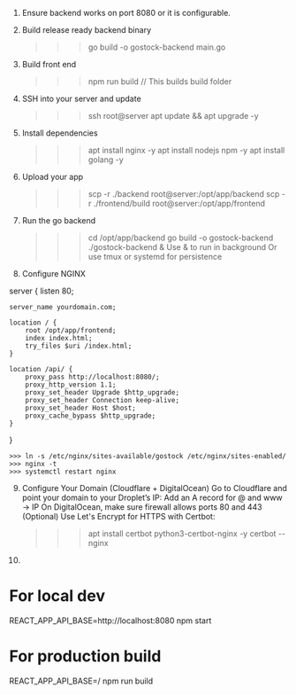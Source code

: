 1. Ensure backend works on port 8080 or it is configurable. 
2. Build release ready backend binary 
    >>> go build -o gostock-backend main.go
3. Build front end
    >>> npm run build // This builds build folder 
4. SSH into your server and update 
    >>> ssh root@server
    >>> apt update && apt upgrade -y
5. Install dependencies 
    >>> apt install nginx -y 
    >>> apt install nodejs npm -y 
    >>> apt install golang -y 
6. Upload your app 
    >>> scp -r ./backend root@server:/opt/app/backend
    >>> scp -r ./frontend/build root@server:/opt/app/frontend
7. Run the go backend 
    >>> cd /opt/app/backend
    >>> go build -o gostock-backend
    >>> ./gostock-backend &
    Use & to run in background
    Or use tmux or systemd for persistence

8. Configure NGINX 

server {
    listen 80;

    server_name yourdomain.com;

    location / {
        root /opt/app/frontend;
        index index.html;
        try_files $uri /index.html;
    }

    location /api/ {
        proxy_pass http://localhost:8080/;
        proxy_http_version 1.1;
        proxy_set_header Upgrade $http_upgrade;
        proxy_set_header Connection keep-alive;
        proxy_set_header Host $host;
        proxy_cache_bypass $http_upgrade;
    }
}

    >>> ln -s /etc/nginx/sites-available/gostock /etc/nginx/sites-enabled/
    >>> nginx -t
    >>> systemctl restart nginx
9. Configure Your Domain (Cloudflare + DigitalOcean)
    Go to Cloudflare and point your domain to your Droplet’s IP:
    Add an A record for @ and www → IP
    On DigitalOcean, make sure firewall allows ports 80 and 443
    (Optional) Use Let's Encrypt for HTTPS with Certbot:
    >>> apt install certbot python3-certbot-nginx -y
    >>> certbot --nginx

10. 
# For local dev
REACT_APP_API_BASE=http://localhost:8080 npm start

# For production build
REACT_APP_API_BASE=/ npm run build

